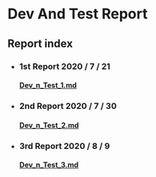 # Dev And Test Report

## Report index


-   ### 1st Report 2020 / 7 / 21
    #### [Dev_n_Test_1.md](https://github.com/capstone-project-team11/capstone_project/tree/master/Development/Dev_n_Test_Report/Dev_n_Test_1.md)

-   ### 2nd Report 2020 / 7 / 30
    #### [Dev_n_Test_2.md](https://github.com/capstone-project-team11/capstone_project/tree/master/Development/Dev_n_Test_Report/Dev_n_Test_2.md)

-   ### 3rd Report 2020 / 8 / 9
    #### [Dev_n_Test_3.md](https://github.com/capstone-project-team11/capstone_project/tree/master/Development/Dev_n_Test_Report/Dev_n_Test_3.md)
